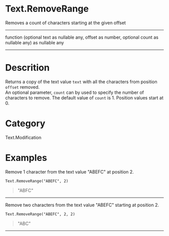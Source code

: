 ﻿# Text.RemoveRange
Removes a count of characters starting at the given offset
***
function (optional text as nullable any, offset as number, optional count as nullable any) as nullable any
***
# Descrition 
Returns a copy of the text value <code>text</code> with all the characters from position <code>offset</code> removed.  
    An optional parameter, <code>count</code> can by used to specify the number of characters to remove. The default value of <code>count</code> is 1. Position values start at 0.
# Category 
Text.Modification
# Examples 
Remove 1 character from the text value "ABEFC" at position 2.
```
Text.RemoveRange("ABEFC", 2)
```
> "ABFC"
***
Remove two characters from the text value "ABEFC" starting at position 2.
```
Text.RemoveRange("ABEFC", 2, 2)
```
> "ABC"
***

